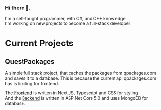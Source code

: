 ### Hi there 👋.<br/>
I'm a self-taught programmer, with C#, and C++ knowledge. <br/>
I'm working on new projects to become a full-stack developer <br/>

# Current Projects
## QuestPackages
A simple full stack project, that caches the packages from qpackages.com
and saves it to a database. This is because the current api qpackages.com has is limiting for frontend.

The [Frontend](https://github.com/Rugtveit/questpackages-frontend) is written in Next.JS, Typescript and CSS for styling.  
And the [Backend](https://github.com/Rugtveit/questpackages-backend) is written in ASP.Net Core 5.0 and uses MongoDB for database. 
